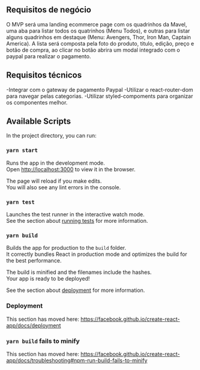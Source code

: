 ## Requisitos de negócio

O MVP será uma landing ecommerce page com os quadrinhos da Mavel, uma aba para listar todos os quatrinhos (Menu Todos), e outras para listar alguns quadrinhos em destaque (Menu: Avengers, Thor, Iron Man, Captain America). A lista será composta pela foto do produto, titulo, edição, preço e botão de compra, ao clicar no botão abrira um modal integrado com o paypal para realizar o pagamento.

## Requisitos técnicos

-Integrar com o gateway de pagamento Paypal
-Utilizar o react-router-dom para navegar pelas categorias.
-Utilizar styled-compoments para organizar os componentes melhor.

## Available Scripts

In the project directory, you can run:

### `yarn start`

Runs the app in the development mode.<br />
Open [http://localhost:3000](http://localhost:3000) to view it in the browser.

The page will reload if you make edits.<br />
You will also see any lint errors in the console.

### `yarn test`

Launches the test runner in the interactive watch mode.<br />
See the section about [running tests](https://facebook.github.io/create-react-app/docs/running-tests) for more information.

### `yarn build`

Builds the app for production to the `build` folder.<br />
It correctly bundles React in production mode and optimizes the build for the best performance.

The build is minified and the filenames include the hashes.<br />
Your app is ready to be deployed!

See the section about [deployment](https://facebook.github.io/create-react-app/docs/deployment) for more information.

### Deployment

This section has moved here: https://facebook.github.io/create-react-app/docs/deployment

### `yarn build` fails to minify

This section has moved here: https://facebook.github.io/create-react-app/docs/troubleshooting#npm-run-build-fails-to-minify

